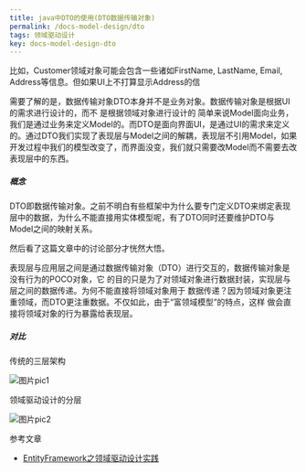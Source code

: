 ```yaml
---
title: java中DTO的使用(DTO数据传输对象)
permalink: /docs-model-design/dto
tags: 领域驱动设计
key: docs-model-design-dto
---
```


比如，Customer领域对象可能会包含一些诸如FirstName, LastName, Email, Address等信息。但如果UI上不打算显示Address的信

需要了解的是，数据传输对象DTO本身并不是业务对象。数据传输对象是根据UI的需求进行设计的，而不 是根据领域对象进行设计的
简单来说Model面向业务，我们是通过业务来定义Model的。而DTO是面向界面UI，是通过UI的需求来定义的。通过DTO我们实现了表现层与Model之间的解耦，表现层不引用Model，如果开发过程中我们的模型改变了，而界面没变，我们就只需要改Model而不需要去改表现层中的东西。

##### 概念

DTO即数据传输对象。之前不明白有些框架中为什么要专门定义DTO来绑定表现层中的数据，为什么不能直接用实体模型呢，有了DTO同时还要维护DTO与Model之间的映射关系。

然后看了这篇文章中的讨论部分才恍然大悟。

表现层与应用层之间是通过数据传输对象（DTO）进行交互的，数据传输对象是没有行为的POCO对象，它 的目的只是为了对领域对象进行数据封装，实现层与层之间的数据传递。为何不能直接将领域对象用于 数据传递？因为领域对象更注重领域，而DTO更注重数据。不仅如此，由于“富领域模型”的特点，这样 做会直接将领域对象的行为暴露给表现层。

##### 对比
传统的三层架构

![图片pic1]({{"/assets/images/java_code_design_data/52017893333_2.gif"}})

领域驱动设计的分层

![图片pic2]({{"/assets/images/java_code_design_data/52029421305_2.gif"}})

参考文章
- [EntityFramework之领域驱动设计实践](https://www.cnblogs.com/daxnet/archive/2010/07/07/1772584.html)
